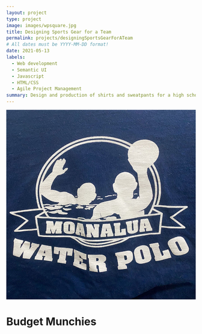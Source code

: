 ```yaml
---
layout: project
type: project
image: images/wpsquare.jpg
title: Designing Sports Gear for a Team
permalink: projects/designingSportsGearForATeam
# All dates must be YYYY-MM-DD format!
date: 2021-05-13
labels:
  - Web development
  - Semantic UI 
  - Javascript
  - HTML/CSS
  - Agile Project Management
summary: Design and production of shirts and sweatpants for a high school water polo team.
---
```


<div class="ui small rounded images">
  <img class="ui image" src="../images/wpsquare.jpg">
</div>

# Budget Munchies
